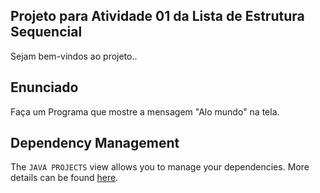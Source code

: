 ## Projeto para Atividade 01 da Lista de Estrutura Sequencial

Sejam bem-vindos ao projeto..

## Enunciado

Faça um Programa que mostre a mensagem "Alo mundo" na tela.

## Dependency Management

The `JAVA PROJECTS` view allows you to manage your dependencies. More details can be found [here](https://github.com/microsoft/vscode-java-dependency#manage-dependencies).
